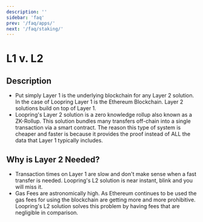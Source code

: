 ```yaml
---
description: ''
sidebar: 'faq'
prev: '/faq/apps/'
next: '/faq/staking/'
---
```


# L1 v. L2

## Description

- Put simply Layer 1 is the underlying blockchain for any Layer 2 solution. In the case of Loopring Layer 1 is the Ethereum Blockchain. Layer 2 solutions build on top of Layer 1.
- Loopring's Layer 2 solution is a zero knowledge rollup also known as a ZK-Rollup. This solution bundles many transfers off-chain into a single transaction via a smart contract. The reason this type of system is cheaper and faster is because it provides the proof instead of ALL the data that Layer 1 typically includes.

## Why is Layer 2 Needed?

- Transaction times on Layer 1 are slow and don't make sense when a fast transfer is needed. Loopring's L2 solution is near instant, blink and you will miss it. 
- Gas Fees are astronomically high. As Ethereum continues to be used the gas fees for using the blockchain are getting more and more prohibitive. Loopring's L2 solution solves this problem by having fees that are negligible in comparison. 
